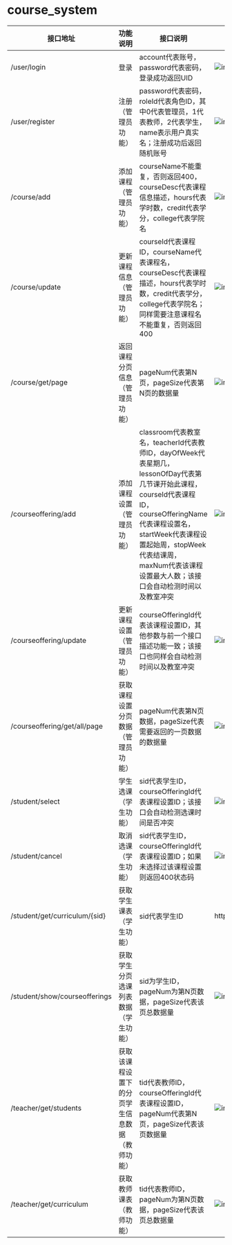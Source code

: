 # course_system

| 接口地址                      | 功能说明                                       | 接口说明                                                     | 样例                                                         |
| ----------------------------- | ---------------------------------------------- | ------------------------------------------------------------ | ------------------------------------------------------------ |
| /user/login                   | 登录                                           | account代表账号，password代表密码，登录成功返回UID           | ![image-20220608064551861](C:\Users\59845\AppData\Roaming\Typora\typora-user-images\image-20220608064551861.png) |
| /user/register                | 注册（管理员功能）                             | password代表密码，roleId代表角色ID，其中0代表管理员，1代表教师，2代表学生，name表示用户真实名；注册成功后返回随机账号 | ![image-20220608064633742](C:\Users\59845\AppData\Roaming\Typora\typora-user-images\image-20220608064633742.png) |
| /course/add                   | 添加课程（管理员功能）                         | courseName不能重复，否则返回400，courseDesc代表课程信息描述，hours代表学时数，credit代表学分，college代表学院名 | ![image-20220608165755085](C:\Users\59845\AppData\Roaming\Typora\typora-user-images\image-20220608165755085.png) |
| /course/update                | 更新课程信息（管理员功能）                     | courseId代表课程ID，courseName代表课程名，courseDesc代表课程描述，hours代表学时数，credit代表学分，college代表学院名；同样需要注意课程名不能重复，否则返回400 | ![image-20220608171312878](C:\Users\59845\AppData\Roaming\Typora\typora-user-images\image-20220608171312878.png) |
| /course/get/page              | 返回课程分页信息（管理员功能）                 | pageNum代表第N页，pageSize代表第N页的数据量                  | ![image-20220608171653591](C:\Users\59845\AppData\Roaming\Typora\typora-user-images\image-20220608171653591.png) |
| /courseoffering/add           | 添加课程设置（管理员功能）                     | classroom代表教室名，teacherId代表教师ID，dayOfWeek代表星期几，lessonOfDay代表第几节课开始此课程，courseId代表课程ID，courseOfferingName代表课程设置名，startWeek代表课程设置起始周，stopWeek代表结课周，maxNum代表该课程设置最大人数；该接口会自动检测时间以及教室冲突 | ![image-20220608173120510](C:\Users\59845\AppData\Roaming\Typora\typora-user-images\image-20220608173120510.png) |
| /courseoffering/update        | 更新课程设置（管理员功能）                     | courseOfferingId代表该课程设置ID，其他参数与前一个接口描述功能一致；该接口也同样会自动检测时间以及教室冲突 | ![image-20220608173634692](C:\Users\59845\AppData\Roaming\Typora\typora-user-images\image-20220608173634692.png) |
| /courseoffering/get/all/page  | 获取课程设置分页数据（管理员功能）             | pageNum代表第N页数据，pageSize代表需要返回的一页数据的数据量 | ![image-20220608174029082](C:\Users\59845\AppData\Roaming\Typora\typora-user-images\image-20220608174029082.png) |
| /student/select               | 学生选课（学生功能）                           | sid代表学生ID，courseOfferingId代表课程设置ID；该接口会自动检测选课时间是否冲突 | ![image-20220608174845189](C:\Users\59845\AppData\Roaming\Typora\typora-user-images\image-20220608174845189.png) |
| /student/cancel               | 取消选课（学生功能）                           | sid代表学生ID，courseOfferingId代表课程设置ID；如果未选择过该课程设置则返回400状态码 | ![image-20220608175704512](C:\Users\59845\AppData\Roaming\Typora\typora-user-images\image-20220608175704512.png) |
| /student/get/curriculum/{sid} | 获取学生课表（学生功能）                       | sid代表学生ID                                                | http://localhost:8080/student/get/curriculum/4               |
| /student/show/courseofferings | 获取学生分页选课列表数据（学生功能）           | sid为学生ID，pageNum为第N页数据，pageSize代表该页总数据量    | ![image-20220608185740180](C:\Users\59845\AppData\Roaming\Typora\typora-user-images\image-20220608185740180.png) |
| /teacher/get/students         | 获取该课程设置下的分页学生信息数据（教师功能） | tid代表教师ID，courseOfferingId代表课程设置ID，pageNum代表第N页，pageSize代表该页数据量 | ![image-20220608180152495](C:\Users\59845\AppData\Roaming\Typora\typora-user-images\image-20220608180152495.png) |
| /teacher/get/curriculum       | 获取教师课表（教师功能）                       | tid代表教师ID，pageNum为第N页数据，pageSize代表该页总数据量  | ![image-20220608191304183](C:\Users\59845\AppData\Roaming\Typora\typora-user-images\image-20220608191304183.png) |
